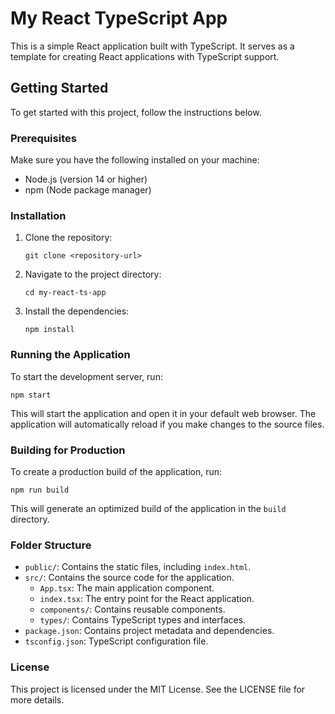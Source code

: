 # My React TypeScript App

This is a simple React application built with TypeScript. It serves as a template for creating React applications with TypeScript support.

## Getting Started

To get started with this project, follow the instructions below.

### Prerequisites

Make sure you have the following installed on your machine:

- Node.js (version 14 or higher)
- npm (Node package manager)

### Installation

1. Clone the repository:

   ```
   git clone <repository-url>
   ```

2. Navigate to the project directory:

   ```
   cd my-react-ts-app
   ```

3. Install the dependencies:

   ```
   npm install
   ```

### Running the Application

To start the development server, run:

```
npm start
```

This will start the application and open it in your default web browser. The application will automatically reload if you make changes to the source files.

### Building for Production

To create a production build of the application, run:

```
npm run build
```

This will generate an optimized build of the application in the `build` directory.

### Folder Structure

- `public/`: Contains the static files, including `index.html`.
- `src/`: Contains the source code for the application.
  - `App.tsx`: The main application component.
  - `index.tsx`: The entry point for the React application.
  - `components/`: Contains reusable components.
  - `types/`: Contains TypeScript types and interfaces.
- `package.json`: Contains project metadata and dependencies.
- `tsconfig.json`: TypeScript configuration file.

### License

This project is licensed under the MIT License. See the LICENSE file for more details.